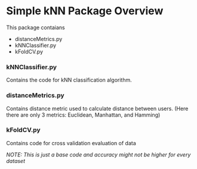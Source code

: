 # Simple kNN Package Overview
This package contaians
- distanceMetrics.py
- kNNClassifier.py
- kFoldCV.py

### kNNClassifier.py
Contains the code for kNN classification algorithm.

### distanceMetrics.py
Contains distance metric used to calculate distance between users. (Here there are only 3 metrics: Euclidean, Manhattan, and Hamming)

### kFoldCV.py
Contains code for cross validation evaluation of data

*NOTE: This is just a base code and accuracy might not be higher for every dataset*